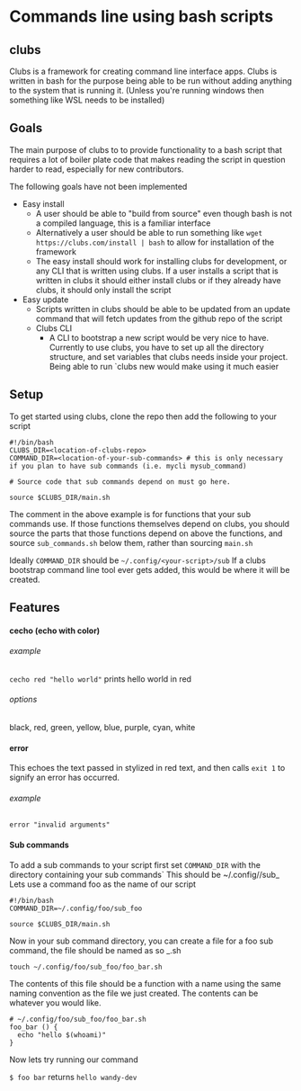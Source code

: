 # Commands line using bash scripts

## clubs

Clubs is a framework for creating command line interface apps. Clubs is written in bash for the purpose being able to be run without adding anything to the system that is running it. (Unless you're running windows then something like WSL needs to be installed)

## Goals

The main purpose of clubs to to provide functionality to a bash script that requires a lot of boiler plate code that makes reading the script in question harder to read, especially for new contributors.

The following goals have not been implemented
  - Easy install
    - A user should be able to "build from source" even though bash is not a compiled language, this is a familiar interface
    - Alternatively a user should be able to run something like `wget https://clubs.com/install | bash` to allow for installation of the framework
    - The easy install should work for installing clubs for development, or any CLI that is written using clubs. If a user installs a script that is written in clubs it should either install clubs or if they already have clubs, it should only install the script
  - Easy update
    - Scripts written in clubs should be able to be updated from an update command that will fetch updates from the github repo of the script
    - Clubs CLI
      - A CLI to bootstrap a new script would be very nice to have. Currently to use clubs, you have to set up all the directory structure, and set variables that clubs needs inside your project. Being able to run `clubs new <project-name> would make using it much easier

## Setup

To get started using clubs, clone the repo then add the following to your script

```
#!/bin/bash
CLUBS_DIR=<location-of-clubs-repo>
COMMAND_DIR=<location-of-your-sub-commands> # this is only necessary if you plan to have sub commands (i.e. mycli mysub_command)

# Source code that sub commands depend on must go here.

source $CLUBS_DIR/main.sh
```

The comment in the above example is for functions that your sub commands use. If those functions themselves depend on clubs, you should source the parts that those functions depend on above the functions, and source `sub_commands.sh` below them, rather than sourcing `main.sh`

Ideally `COMMAND_DIR` should be `~/.config/<your-script>/sub` If a clubs bootstrap command line tool ever gets added, this would be where it will be created.

## Features

#### cecho (echo with color)

###### example

`cecho red "hello world"` prints hello world in red

###### options

black, red, green, yellow, blue, purple, cyan, white

#### error

This echoes the text passed in stylized in red text, and then calls `exit 1` to signify an error has occurred.

###### example

`error "invalid arguments"`

#### Sub commands

To add a sub commands to your script first set `COMMAND_DIR` with the directory containing your sub commands` This should be ~/.config/<your-script>/sub_<your-script>
Lets use a command foo as the name of our script

```
#!/bin/bash
COMMAND_DIR=~/.config/foo/sub_foo

source $CLUBS_DIR/main.sh
```

Now in your sub command directory, you can create a file for a foo sub command, the file should be named as so <your-command>_<your-sub-command>.sh

```
touch ~/.config/foo/sub_foo/foo_bar.sh
```

The contents of this file should be a function with a name using the same naming convention as the file we just created. The contents can be whatever you would like.

```
# ~/.config/foo/sub_foo/foo_bar.sh
foo_bar () {
  echo "hello $(whoami)"
}
```

Now lets try running our command

`$ foo bar` returns `hello wandy-dev`
